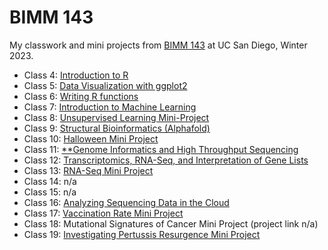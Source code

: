 # BIMM 143
My classwork and mini projects from [BIMM 143](https://bioboot.github.io/bimm143_W23/) at UC San Diego, Winter 2023.

- Class 4: [Introduction to R](https://github.com/aaliu2001/bimm143_github/blob/main/class%2004/class04.html)
- Class 5: [Data Visualization with ggplot2](https://github.com/aaliu2001/bimm143_github/blob/main/class05/class05.md)
- Class 6: [Writing R functions](https://github.com/aaliu2001/bimm143_github/blob/main/class06/class06.md)
- Class 7: [Introduction to Machine Learning](https://github.com/aaliu2001/bimm143_github/blob/main/class07/class07.md)
- Class 8: [Unsupervised Learning Mini-Project](https://github.com/aaliu2001/bimm143_github/blob/main/class08/class08miniProject.md)
- Class 9: [Structural Bioinformatics (Alphafold)](https://github.com/aaliu2001/bimm143_github/blob/main/class09/class09.md)
- Class 10: [Halloween Mini Project](https://github.com/aaliu2001/bimm143_github/blob/main/class10/candyMiniProject.md)
- Class 11: [**Genome Informatics and High Throughput Sequencing](https://github.com/aaliu2001/bimm143_github/blob/main/class11/hw11.md)
- Class 12: [Transcriptomics, RNA-Seq, and Interpretation of Gene Lists](https://github.com/aaliu2001/bimm143_github/blob/main/class12/class12.md)
- Class 13: [RNA-Seq Mini Project](https://github.com/aaliu2001/bimm143_github/blob/main/class13miniproject/Untitled.qmd)
- Class 14: n/a
- Class 15: n/a
- Class 16: [Analyzing Sequencing Data in the Cloud](https://github.com/aaliu2001/bimm143_github/blob/main/class16/class16ec.md)
- Class 17: [Vaccination Rate Mini Project](https://github.com/aaliu2001/bimm143_github/blob/main/class17/class17.md)
- Class 18: Mutational Signatures of Cancer Mini Project (project link n/a)
- Class 19: [Investigating Pertussis Resurgence Mini Project](https://github.com/aaliu2001/bimm143_github/blob/main/class19/class19.md)

